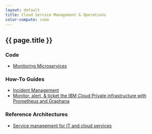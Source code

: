 ```yaml
---
layout: default
title: Cloud Service Management & Operations
color-compute: csmo
---
```


## {{ page.title }}

### Code

- [Monitoring Microservices](https://github.com/ibm-cloud-architecture/refarch-cloudnative-kubernetes-csmo)


### How-To Guides

- [Incident Management](https://github.com/ibm-cloud-architecture/refarch-cloudnative-csmo/blob/master/doc/Incident_Management_Implementation.md)
- [Monitor, alert, & ticket the IBM Cloud Private infrastructure with Prometheus and Graphana](https://github.com/ibm-cloud-architecture/CSMO-ICP)


### Reference Architectures

- [Service management for IT and cloud services](https://www.ibm.com/cloud/garage/architectures/serviceManagementArchitecture)
